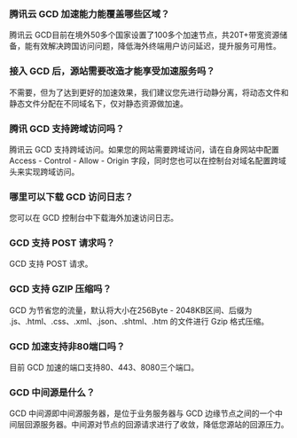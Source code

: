 ### 腾讯云 GCD 加速能力能覆盖哪些区域？
腾讯云 GCD目前在境外50多个国家设置了100多个加速节点，共20T+带宽资源储备，能有效解决跨国访问问题，降低海外终端用户访问延迟，提升服务可用性。

### 接入 GCD 后，源站需要改造才能享受加速服务吗？
不需要，但为了达到更好的加速效果，我们建议您先进行动静分离，将动态文件和静态文件分配在不同域名下，仅对静态资源做加速。

### 腾讯 GCD 支持跨域访问吗？
腾讯云 GCD 支持跨域访问。如果您的网站需要跨域访问，请在自身网站中配置 Access - Control - Allow - Origin 字段，同时您也可以在控制台对域名配置跨域头来实现跨域访问。

### 哪里可以下载 GCD 访问日志？
您可以在 GCD 控制台中下载海外加速访问日志。

### GCD 支持 POST 请求吗？
GCD 支持 POST 请求。

### GCD 支持 GZIP 压缩吗？
GCD 为节省您的流量，默认将大小在256Byte - 2048KB区间、后缀为 .js、.html、.css、.xml、.json、.shtml、.htm 的文件进行 Gzip 格式压缩。

### GCD 加速支持非80端口吗？
目前 GCD 加速的端口支持80、443、8080三个端口。

### GCD 中间源是什么？
GCD 中间源即中间源服务器，是位于业务服务器与 GCD 边缘节点之间的一个中间层回源服务器。中间源对节点的回源请求进行了收敛，降低您源站的回源压力。
